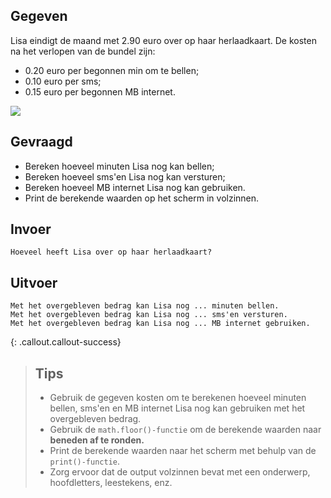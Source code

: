## Gegeven
Lisa eindigt de maand met 2.90 euro over op haar herlaadkaart.
De kosten na het verlopen van de bundel zijn:

* 0.20 euro per begonnen min om te bellen;
* 0.10 euro per sms;
* 0.15 euro per begonnen MB internet.

<img src="https://ire-s3-prod-mv-cms.s3.eu-west-1.amazonaws.com/pages/content/uploads/2019/12/10122700/overstappen-1-1-1.png"/>


## Gevraagd
* Bereken hoeveel minuten Lisa nog kan bellen;
* Bereken hoeveel sms'en Lisa nog kan versturen;
* Bereken hoeveel MB internet Lisa nog kan gebruiken.
* Print de berekende waarden op het scherm in volzinnen.

## Invoer

``` 
Hoeveel heeft Lisa over op haar herlaadkaart?
``` 

## Uitvoer
``` 
Met het overgebleven bedrag kan Lisa nog ... minuten bellen.
Met het overgebleven bedrag kan Lisa nog ... sms'en versturen.
Met het overgebleven bedrag kan Lisa nog ... MB internet gebruiken.

``` 

{: .callout.callout-success}
>## Tips
>* Gebruik de gegeven kosten om te berekenen hoeveel minuten bellen, sms'en en MB internet Lisa nog kan gebruiken met het overgebleven bedrag.
>* Gebruik de `math.floor()-functie` om de berekende waarden naar **beneden af te ronden.**
>* Print de berekende waarden naar het scherm met behulp van de `print()-functie`. 
>* Zorg ervoor dat de output volzinnen bevat met een onderwerp, hoofdletters, leestekens, enz.



